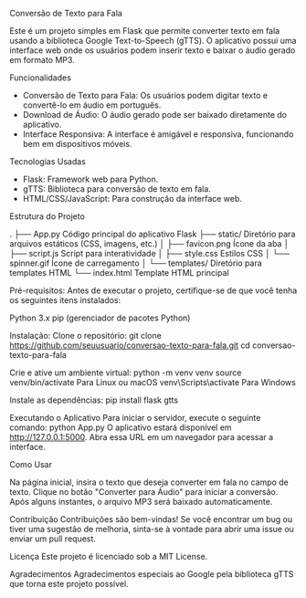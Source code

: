 Conversão de Texto para Fala

Este é um projeto simples em Flask que permite converter texto em fala usando a biblioteca Google Text-to-Speech (gTTS). O aplicativo possui uma interface web onde os usuários podem inserir texto e baixar o áudio gerado em formato MP3.

Funcionalidades

- Conversão de Texto para Fala: Os usuários podem digitar texto e convertê-lo em áudio em português.
- Download de Áudio: O áudio gerado pode ser baixado diretamente do aplicativo.
- Interface Responsiva: A interface é amigável e responsiva, funcionando bem em dispositivos móveis.

Tecnologias Usadas

- Flask: Framework web para Python.
- gTTS: Biblioteca para conversão de texto em fala.
- HTML/CSS/JavaScript: Para construção da interface web.

Estrutura do Projeto

.
├── App.py             Código principal do aplicativo Flask
├── static/            Diretório para arquivos estáticos (CSS, imagens, etc.)
│   ├── favicon.png    Ícone da aba
│   ├── script.js      Script para interatividade
│   ├── style.css      Estilos CSS
│   └── spinner.gif    Ícone de carregamento
│
└── templates/         Diretório para templates HTML
    └── index.html     Template HTML principal

Pré-requisitos:
Antes de executar o projeto, certifique-se de que você tenha os seguintes itens instalados:

Python 3.x
pip (gerenciador de pacotes Python)

Instalação:
Clone o repositório:
git clone https://github.com/seuusuario/conversao-texto-para-fala.git
cd conversao-texto-para-fala

Crie e ative um ambiente virtual:
python -m venv venv
source venv/bin/activate  Para Linux ou macOS
venv\Scripts\activate     Para Windows

Instale as dependências:
pip install flask gtts

Executando o Aplicativo
Para iniciar o servidor, execute o seguinte comando:
python App.py
O aplicativo estará disponível em http://127.0.0.1:5000. Abra essa URL em um navegador para acessar a interface.

Como Usar

Na página inicial, insira o texto que deseja converter em fala no campo de texto.
Clique no botão "Converter para Áudio" para iniciar a conversão.
Após alguns instantes, o arquivo MP3 será baixado automaticamente.

Contribuição
Contribuições são bem-vindas! Se você encontrar um bug ou tiver uma sugestão de melhoria, sinta-se à vontade para abrir uma issue ou enviar um pull request.

Licença
Este projeto é licenciado sob a MIT License.

Agradecimentos
Agradecimentos especiais ao Google pela biblioteca gTTS que torna este projeto possível.
